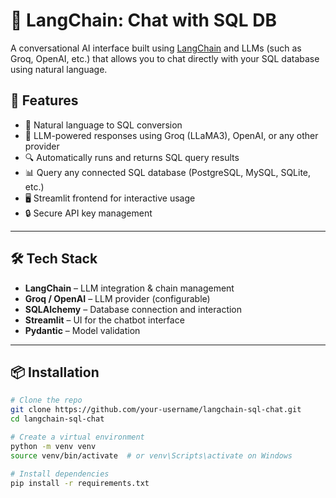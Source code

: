 # 🦜 LangChain: Chat with SQL DB

A conversational AI interface built using [LangChain](https://www.langchain.com/) and LLMs (such as Groq, OpenAI, etc.) that allows you to chat directly with your SQL database using natural language.

## 🚀 Features

- 💬 Natural language to SQL conversion
- 🧠 LLM-powered responses using Groq (LLaMA3), OpenAI, or any other provider
- 🔍 Automatically runs and returns SQL query results
- 📊 Query any connected SQL database (PostgreSQL, MySQL, SQLite, etc.)
- 🖥️ Streamlit frontend for interactive usage
- 🔒 Secure API key management

---

## 🛠️ Tech Stack

- **LangChain** – LLM integration & chain management
- **Groq / OpenAI** – LLM provider (configurable)
- **SQLAlchemy** – Database connection and interaction
- **Streamlit** – UI for the chatbot interface
- **Pydantic** – Model validation

---

## 📦 Installation

```bash
# Clone the repo
git clone https://github.com/your-username/langchain-sql-chat.git
cd langchain-sql-chat

# Create a virtual environment
python -m venv venv
source venv/bin/activate  # or venv\Scripts\activate on Windows

# Install dependencies
pip install -r requirements.txt
